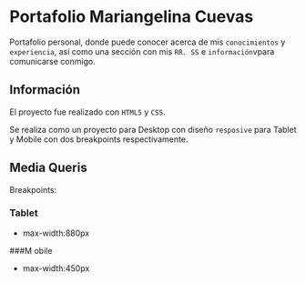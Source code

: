 # Portafolio Mariangelina Cuevas

Portafolio personal, donde puede conocer acerca de mis `conocimientos` y `experiencia`, así como una sección con mis `RR. SS` e `información`vpara comunicarse conmigo.

## Información

El proyecto fue realizado con `HTML5` y `CSS`.

Se realiza como un proyecto para Desktop con diseño `resposive` para Tablet y Mobile con dos breakpoints respectivamente.

## Media Queris

Breakpoints:

### Tablet 

- max-width:880px

###M obile

- max-width:450px